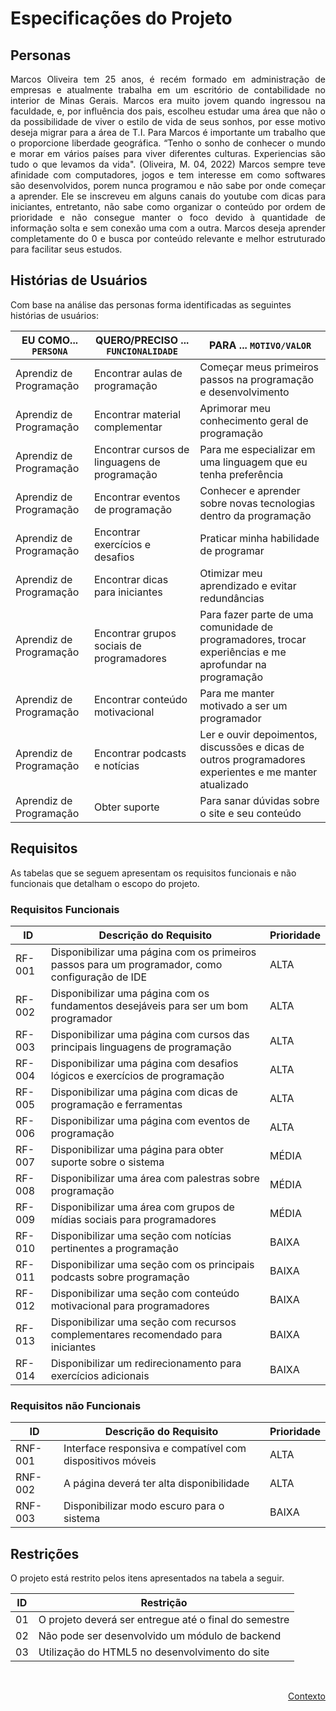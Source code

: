 # Especificações do Projeto

## Personas

<div align="justify">

Marcos Oliveira tem 25 anos, é recém formado em administração de empresas e atualmente trabalha em um escritório de contabilidade no interior de Minas Gerais. Marcos era muito jovem quando ingressou na faculdade, e, por influência dos pais, escolheu estudar uma área que não o da possibilidade de viver o estilo de vida de seus sonhos, por esse motivo deseja migrar para a área de T.I. Para Marcos é importante um trabalho que o proporcione liberdade geográfica. “Tenho o sonho de conhecer o mundo e morar em vários países para viver diferentes culturas. Experiencias são tudo o que levamos da vida". (Oliveira, M. 04, 2022) Marcos sempre teve afinidade com computadores, jogos e tem interesse em como softwares são desenvolvidos, porem nunca programou e não sabe por onde começar a aprender. Ele se inscreveu em alguns canais do youtube com dicas para iniciantes, entretanto, não sabe como organizar o conteúdo por ordem de prioridade e não consegue manter o foco devido à quantidade de informação solta e sem conexão uma com a outra. Marcos deseja aprender completamente do 0 e busca por conteúdo relevante e melhor estruturado para facilitar seus estudos.

</div>

## Histórias de Usuários

Com base na análise das personas forma identificadas as seguintes histórias de usuários:

|EU COMO... `PERSONA`| QUERO/PRECISO ... `FUNCIONALIDADE` |PARA ... `MOTIVO/VALOR`                 |
|--------------------|------------------------------------|----------------------------------------|
|Aprendiz de Programação|Encontrar aulas de programação|Começar meus primeiros passos na programação e desenvolvimento|
|Aprendiz de Programação|Encontrar material complementar|Aprimorar meu conhecimento geral de programação|
|Aprendiz de Programação|Encontrar cursos de linguagens de programação|Para me especializar em uma linguagem que eu tenha preferência|
|Aprendiz de Programação|Encontrar eventos de programação|Conhecer e aprender sobre novas tecnologias dentro da programação|
|Aprendiz de Programação|Encontrar exercícios e desafios|Praticar minha habilidade de programar|
|Aprendiz de Programação|Encontrar dicas para iniciantes|Otimizar meu aprendizado e evitar redundâncias|
|Aprendiz de Programação|Encontrar grupos sociais de programadores|Para fazer parte de uma comunidade de programadores, trocar experiências e me aprofundar na programação|
|Aprendiz de Programação|Encontrar conteúdo motivacional|Para me manter motivado a ser um programador|
|Aprendiz de Programação|Encontrar podcasts e notícias|Ler e ouvir depoimentos, discussões e dicas de outros programadores experientes e me manter atualizado|
|Aprendiz de Programação|Obter suporte|Para sanar dúvidas sobre o site e seu conteúdo|


## Requisitos

As tabelas que se seguem apresentam os requisitos funcionais e não funcionais que detalham o escopo do projeto.

### Requisitos Funcionais

|ID    | Descrição do Requisito  | Prioridade |
|------|-----------------------------------------|----|
|RF-001| Disponibilizar uma página com os primeiros passos para um programador, como configuração de IDE| ALTA |
|RF-002| Disponibilizar uma página com os fundamentos desejáveis para ser um bom programador| ALTA |
|RF-003| Disponibilizar uma página com cursos das principais linguagens de programação| ALTA |
|RF-004| Disponibilizar uma página com desafios lógicos e exercícios de programação| ALTA |
|RF-005| Disponibilizar uma página com dicas de programação e ferramentas| ALTA |
|RF-006| Disponibilizar uma página com eventos de programação| ALTA |
|RF-007| Disponibilizar uma página para obter suporte sobre o sistema| MÉDIA |
|RF-008| Disponibilizar uma área com palestras sobre programação| MÉDIA |
|RF-009| Disponibilizar uma área com grupos de mídias sociais para programadores| MÉDIA |
|RF-010| Disponibilizar uma seção com notícias pertinentes a programação| BAIXA |
|RF-011| Disponibilizar uma seção com os principais podcasts sobre programação| BAIXA |
|RF-012| Disponibilizar uma seção com conteúdo motivacional para programadores| BAIXA |
|RF-013| Disponibilizar uma seção com recursos complementares recomendado para iniciantes| BAIXA |
|RF-014| Disponibilizar um redirecionamento para exercícios adicionais| BAIXA |


### Requisitos não Funcionais

|ID     | Descrição do Requisito  |Prioridade |
|-------|-------------------------|----|
|RNF-001| Interface responsiva e compatível com dispositivos móveis | ALTA |
|RNF-002| A página deverá ter alta disponibilidade | ALTA |
|RNF-003| Disponibilizar modo escuro para o sistema | BAIXA |


## Restrições

O projeto está restrito pelos itens apresentados na tabela a seguir.

|ID| Restrição                                             |
|--|-------------------------------------------------------|
|01| O projeto deverá ser entregue até o final do semestre |
|02| Não pode ser desenvolvido um módulo de backend        |
|03| Utilização do HTML5 no desenvolvimento do site        |


<br>

<p align="right"><a href="./context.md">Contexto</a>
